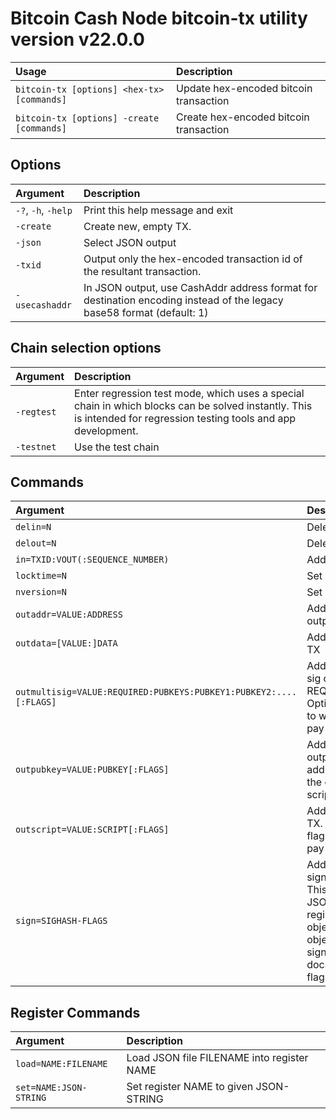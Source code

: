 # Bitcoin Cash Node bitcoin-tx utility version v22.0.0

| Usage                                      | Description                            |
| :----------------------------------------- | :------------------------------------- |
| `bitcoin-tx [options] <hex-tx> [commands]` | Update hex-encoded bitcoin transaction |
| `bitcoin-tx [options] -create [commands]`  | Create hex-encoded bitcoin transaction |

Options
-------

| Argument            | Description                                                                                                           |
| :------------------ | :-------------------------------------------------------------------------------------------------------------------- |
| `-?`, `-h`, `-help` | Print this help message and exit                                                                                      |
| `-create`           | Create new, empty TX.                                                                                                 |
| `-json`             | Select JSON output                                                                                                    |
| `-txid`             | Output only the hex-encoded transaction id of the resultant transaction.                                              |
| `-usecashaddr`      | In JSON output, use CashAddr address format for destination encoding instead of the legacy base58 format (default: 1) |

Chain selection options
-----------------------

| Argument   | Description                                                                                                                                                        |
| :--------- | :----------------------------------------------------------------------------------------------------------------------------------------------------------------- |
| `-regtest` | Enter regression test mode, which uses a special chain in which blocks can be solved instantly. This is intended for regression testing tools and app development. |
| `-testnet` | Use the test chain                                                                                                                                                 |

Commands
--------

| Argument                                                          | Description                                                                                                                                                                                                  |
| :---------------------------------------------------------------- | :----------------------------------------------------------------------------------------------------------------------------------------------------------------------------------------------------------- |
| `delin=N`                                                         | Delete input N from TX                                                                                                                                                                                       |
| `delout=N`                                                        | Delete output N from TX                                                                                                                                                                                      |
| `in=TXID:VOUT(:SEQUENCE_NUMBER)`                                  | Add input to TX                                                                                                                                                                                              |
| `locktime=N`                                                      | Set TX lock time to N                                                                                                                                                                                        |
| `nversion=N`                                                      | Set TX version to N                                                                                                                                                                                          |
| `outaddr=VALUE:ADDRESS`                                           | Add address-based output to TX                                                                                                                                                                               |
| `outdata=[VALUE:]DATA`                                            | Add data-based output to TX                                                                                                                                                                                  |
| `outmultisig=VALUE:REQUIRED:PUBKEYS:PUBKEY1:PUBKEY2:....[:FLAGS]` | Add Pay To n-of-m Multi-sig output to TX. n = REQUIRED, m = PUBKEYS. Optionally add the "S" flag to wrap the output in a pay-to-script-hash.                                                                 |
| `outpubkey=VALUE:PUBKEY[:FLAGS]`                                  | Add pay-to-pubkey output to TX. Optionally add the "S" flag to wrap the output in a pay-to-script-hash.                                                                                                      |
| `outscript=VALUE:SCRIPT[:FLAGS]`                                  | Add raw script output to TX. Optionally add the "S" flag to wrap the output in a pay-to-script-hash.                                                                                                         |
| `sign=SIGHASH-FLAGS`                                              | Add zero or more signatures to transaction. This command requires JSON registers:prevtxs=JSON object, privatekeys=JSON object. See signrawtransactionwithkey docs for format of sighash flags, JSON objects. |

Register Commands
-----------------

| Argument               | Description                                |
| :--------------------- | :----------------------------------------- |
| `load=NAME:FILENAME`   | Load JSON file FILENAME into register NAME |
| `set=NAME:JSON-STRING` | Set register NAME to given JSON-STRING     |
